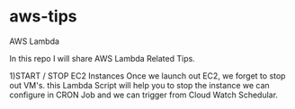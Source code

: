 # aws-tips
AWS Lambda

In this repo I will share AWS Lambda Related Tips.

1)START / STOP EC2 Instances
Once we launch out EC2, we forget to stop out VM's. this Lambda Script will help you to stop the instance
we can configure in CRON Job and we can trigger from Cloud Watch Schedular.
